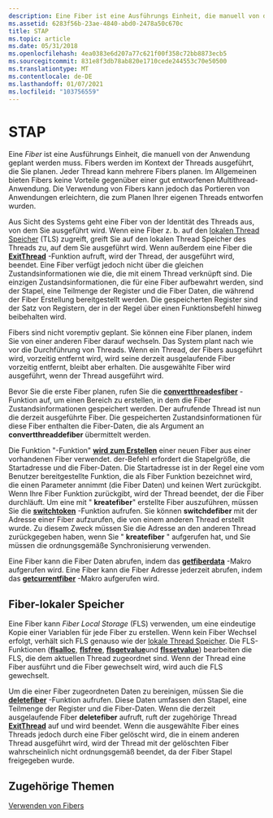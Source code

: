 ```yaml
---
description: Eine Fiber ist eine Ausführungs Einheit, die manuell von der Anwendung geplant werden muss.
ms.assetid: 6283f56b-23ae-4840-abd0-2478a50c670c
title: STAP
ms.topic: article
ms.date: 05/31/2018
ms.openlocfilehash: 4ea0383e6d207a77c621f00f358c72bb8873ecb5
ms.sourcegitcommit: 831e8f3db78ab820e1710cede244553c70e50500
ms.translationtype: MT
ms.contentlocale: de-DE
ms.lasthandoff: 01/07/2021
ms.locfileid: "103756559"
---
```

# <a name="fibers"></a>STAP

Eine *Fiber* ist eine Ausführungs Einheit, die manuell von der Anwendung geplant werden muss. Fibers werden im Kontext der Threads ausgeführt, die Sie planen. Jeder Thread kann mehrere Fibers planen. Im Allgemeinen bieten Fibers keine Vorteile gegenüber einer gut entworfenen Multithread-Anwendung. Die Verwendung von Fibers kann jedoch das Portieren von Anwendungen erleichtern, die zum Planen Ihrer eigenen Threads entworfen wurden.

Aus Sicht des Systems geht eine Fiber von der Identität des Threads aus, von dem Sie ausgeführt wird. Wenn eine Fiber z. b. auf den [lokalen Thread Speicher](thread-local-storage.md) (TLS) zugreift, greift Sie auf den lokalen Thread Speicher des Threads zu, auf dem Sie ausgeführt wird. Wenn außerdem eine Fiber die [**ExitThread**](/windows/win32/api/processthreadsapi/nf-processthreadsapi-exitthread) -Funktion aufruft, wird der Thread, der ausgeführt wird, beendet. Eine Fiber verfügt jedoch nicht über die gleichen Zustandsinformationen wie die, die mit einem Thread verknüpft sind. Die einzigen Zustandsinformationen, die für eine Fiber aufbewahrt werden, sind der Stapel, eine Teilmenge der Register und die Fiber Daten, die während der Fiber Erstellung bereitgestellt werden. Die gespeicherten Register sind der Satz von Registern, der in der Regel über einen Funktionsbefehl hinweg beibehalten wird.

Fibers sind nicht voremptiv geplant. Sie können eine Fiber planen, indem Sie von einer anderen Fiber darauf wechseln. Das System plant nach wie vor die Durchführung von Threads. Wenn ein Thread, der Fibers ausgeführt wird, vorzeitig entfernt wird, wird seine derzeit ausgelaufende Fiber vorzeitig entfernt, bleibt aber erhalten. Die ausgewählte Fiber wird ausgeführt, wenn der Thread ausgeführt wird.

Bevor Sie die erste Fiber planen, rufen Sie die [**convertthreadesfiber**](/windows/desktop/api/WinBase/nf-winbase-convertthreadtofiber) -Funktion auf, um einen Bereich zu erstellen, in dem die Fiber Zustandsinformationen gespeichert werden. Der aufrufende Thread ist nun die derzeit ausgeführte Fiber. Die gespeicherten Zustandsinformationen für diese Fiber enthalten die Fiber-Daten, die als Argument an **convertthreaddefiber** übermittelt werden.

Die Funktion "-Funktion" [**wird zum Erstellen**](/windows/desktop/api/WinBase/nf-winbase-createfiber) einer neuen Fiber aus einer vorhandenen Fiber verwendet. der-Befehl erfordert die Stapelgröße, die Startadresse und die Fiber-Daten. Die Startadresse ist in der Regel eine vom Benutzer bereitgestellte Funktion, die als Fiber Funktion bezeichnet wird, die einen Parameter annimmt (die Fiber Daten) und keinen Wert zurückgibt. Wenn Ihre Fiber Funktion zurückgibt, wird der Thread beendet, der die Fiber durchläuft. Um eine mit " **kreatefiber**" erstellte Fiber auszuführen, müssen Sie die [**switchtoken**](/windows/desktop/api/WinBase/nf-winbase-switchtofiber) -Funktion aufrufen. Sie können **switchdefiber** mit der Adresse einer Fiber aufzurufen, die von einem anderen Thread erstellt wurde. Zu diesem Zweck müssen Sie die Adresse an den anderen Thread zurückgegeben haben, wenn Sie " **kreatefiber** " aufgerufen hat, und Sie müssen die ordnungsgemäße Synchronisierung verwenden.

Eine Fiber kann die Fiber Daten abrufen, indem das [**getfiberdata**](/windows/win32/api/winnt/nf-winnt-getfiberdata) -Makro aufgerufen wird. Eine Fiber kann die Fiber Adresse jederzeit abrufen, indem das [**getcurrentfiber**](/windows/win32/api/winnt/nf-winnt-getcurrentfiber) -Makro aufgerufen wird.

## <a name="fiber-local-storage"></a>Fiber-lokaler Speicher

Eine Fiber kann *Fiber Local Storage* (FLS) verwenden, um eine eindeutige Kopie einer Variablen für jede Fiber zu erstellen. Wenn kein Fiber Wechsel erfolgt, verhält sich FLS genauso wie der [lokale Thread Speicher](thread-local-storage.md). Die FLS-Funktionen ([**flsalloc**](/windows/win32/api/fibersapi/nf-fibersapi-flsalloc), [**flsfree**](/windows/win32/api/fibersapi/nf-fibersapi-flsfree), [**flsgetvalue**](/windows/win32/api/fibersapi/nf-fibersapi-flsgetvalue)und [**flssetvalue**](/windows/win32/api/fibersapi/nf-fibersapi-flssetvalue)) bearbeiten die FLS, die dem aktuellen Thread zugeordnet sind. Wenn der Thread eine Fiber ausführt und die Fiber gewechselt wird, wird auch die FLS gewechselt.

Um die einer Fiber zugeordneten Daten zu bereinigen, müssen Sie die [**deletefiber**](/windows/desktop/api/WinBase/nf-winbase-deletefiber) -Funktion aufrufen. Diese Daten umfassen den Stapel, eine Teilmenge der Register und die Fiber-Daten. Wenn die derzeit ausgelaufende Fiber **deletefiber** aufruft, ruft der zugehörige Thread [**ExitThread**](/windows/win32/api/processthreadsapi/nf-processthreadsapi-exitthread) auf und wird beendet. Wenn die ausgewählte Fiber eines Threads jedoch durch eine Fiber gelöscht wird, die in einem anderen Thread ausgeführt wird, wird der Thread mit der gelöschten Fiber wahrscheinlich nicht ordnungsgemäß beendet, da der Fiber Stapel freigegeben wurde.

## <a name="related-topics"></a>Zugehörige Themen

<dl> <dt>

[Verwenden von Fibers](using-fibers.md)
</dt> </dl>

 

 
